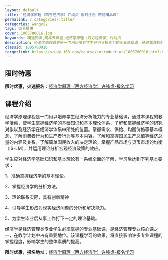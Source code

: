 ```yaml
---
layout: default
title: '经济学原理（西方经济学）许纯贞-限时优惠-网易精品课'
permalink: /:categories/:title/
categories: wangyi2
tags: 网易提供
cover: 1005780016.jpg
keywords: 精选网课,网易云课堂,经济学原理（西方经济学）许纯贞
description: 经济学原理课程是一门用以培养学生经济分析能力的专业基础课，通过本课程的教学活动，使学生掌握经济学的基础知识和基本理论体系
classid: 1005780016
targetlink: https://study.163.com/course/introduction/1005780016.htm?share=1&shareId=1025206652&utm_campaign=share&utm_medium=iphoneShare&utm_source=&utm_u=1025206652
---
```


## 限时特惠

**限时优惠，火速报名**：[经济学原理（西方经济学）许纯贞-报名学习](https://study.163.com/course/introduction/1005780016.htm?share=1&shareId=1025206652&utm_campaign=share&utm_medium=iphoneShare&utm_source=&utm_u=1025206652)

## 课程介绍

经济学原理课程是一门用以培养学生经济分析能力的专业基础课，通过本课程的教学活动，使学生掌握经济学的基础知识和基本理论体系，了解和掌握经济学的研究对象以及经济学在经济学体系中所处的位置。掌握需求、供给、均衡价格等基本概念，了解消费者行为和生产者行为等基本内容。了解和掌握国民生产总值等经济总量的内涵及关系，了解简单国民收入的决定理论，掌握产品市场与货币市场的均衡（IS-LM），并运用理论分析宏观经济政策的效应。

学生应对经济学基础知识和基本理论有一系统全面的了解，学习后达到下列基本要求：

1、准确掌握经济学的基本理论。

2、掌握经济学的分析方法。

3、理论联系实际，具有创新精神

4、引导学生形成对现实经济问题的分析和解决能力。

5、为学生毕业后从事工作打下一定的理论基础。

经济学是经济管理类专业学生必须掌握的专业基础课，是经济管理专业核心课之一，在教学计划中占有重要地位。该课程学习的效果，将直接影响许多专业课程的掌握程度，影响学生的整体素质的提高。

**限时优惠，报名地址**：[经济学原理（西方经济学）许纯贞-报名学习](https://study.163.com/course/introduction/1005780016.htm?share=1&shareId=1025206652&utm_campaign=share&utm_medium=iphoneShare&utm_source=&utm_u=1025206652)


